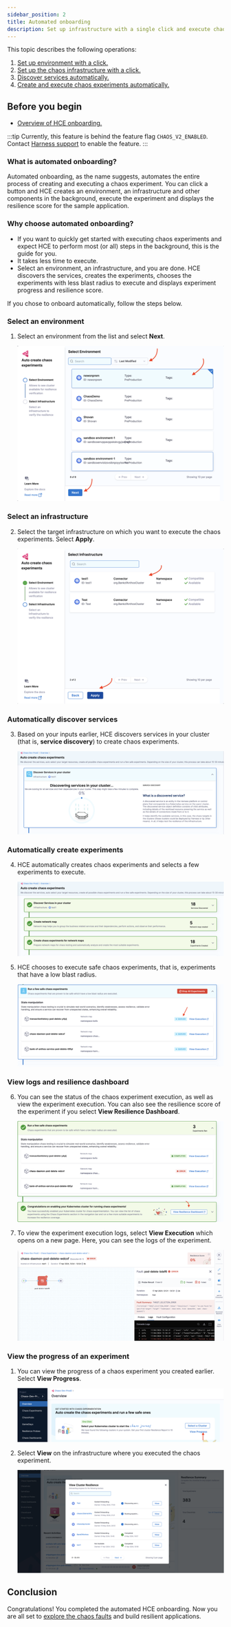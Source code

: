 ```yaml
---
sidebar_position: 2
title: Automated onboarding
description: Set up infrastructure with a single click and execute chaos experiments.
---
```


This topic describes the following operations:

1. [Set up environment with a click.](/docs/chaos-engineering/onboarding/single-click-onboarding#select-an-environment)
2. [Set up the chaos infrastructure with a click.](/docs/chaos-engineering/onboarding/single-click-onboarding#select-an-infrastructure)
3. [Discover services automatically.](/docs/chaos-engineering/onboarding/single-click-onboarding#automatically-discover-services)
3. [Create and execute chaos experiments automatically.](/docs/chaos-engineering/onboarding/single-click-onboarding#automatically-create-experiments)

## Before you begin

* [Overview of HCE onboarding.](/docs/chaos-engineering/onboarding/hce-onboarding.md)

:::tip
Currently, this feature is behind the feature flag `CHAOS_V2_ENABLED`. Contact [Harness support](mailto:support@harness.io) to enable the feature.
:::

### What is automated onboarding?
Automated onboarding, as the name suggests, automates the entire process of creating and executing a chaos experiment. You can click a button and HCE creates an environment, an infrastructure and other components in the background, execute the experiment and displays the resilience score for the sample application.

### Why choose automated onboarding?
- If you want to quickly get started with executing chaos experiments and expect HCE to perform most (or all) steps in the background, this is the guide for you.
- It takes less time to execute.
- Select an environment, an infrastructure, and you are done. HCE discovers the services, creates the experiments, chooses the experiments with less blast radius to execute and displays experiment progress and resilience score.

If you chose to onboard automatically, follow the steps below.

### Select an environment

1. Select an environment from the list and select **Next**.

    ![select env](./static/single-click/select-env-2.png)

### Select an infrastructure

2. Select the target infrastructure on which you want to execute the chaos experiments. Select **Apply**.

    ![select infrastructure](./static/single-click/select-infra-3.png)

### Automatically discover services

3. Based on your inputs earlier, HCE discovers services in your cluster (that is, **service discovery**) to create chaos experiments.

    ![service discovery](./static/single-click/service-discovery-4.png)

### Automatically create experiments

4. HCE automatically creates chaos experiments and selects a few experiments to execute.

    ![create experiment](./static/single-click/create-exp-5.png)

5. HCE chooses to execute safe chaos experiments, that is, experiments that have a low blast radius.

    ![execute experiment](./static/single-click/exec-exp-6.png)

### View logs and resilience dashboard

6. You can see the status of the chaos experiment execution, as well as view the experiment execution. You can also see the resilience score of the experiment if you select **View Resilience Dashboard**.

    ![experiment status](./static/single-click/exp-status-7.png)

7. To view the experiment execution logs, select **View Execution** which opens on a new page. Here, you can see the logs of the experiment.

    ![error log](./static/single-click/error-log-8.png)

### View the progress of an experiment

1. You can view the progress of a chaos experiment you created earlier. Select **View Progress**.

    ![view progress](./static/single-click/view-progress-9.png)

2. Select **View** on the infrastructure where you executed the chaos experiment.

    ![cluster view](./static/single-click/cluster-view-10.png)

## Conclusion
Congratulations! You completed the automated HCE onboarding. Now you are all set to [explore the chaos faults](/docs/chaos-engineering/chaos-faults/) and build resilient applications.

